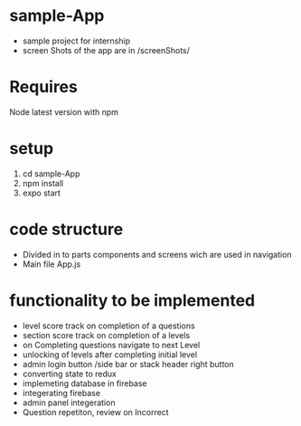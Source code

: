 # sample-App 
- sample project for internship
- screen Shots of the app are in /screenShots/

# Requires
Node latest version with npm
# setup
1) cd sample-App
2) npm install
3) expo start
# code structure
- Divided in to parts components and screens wich are used in navigation 
- Main file App.js
# functionality to be implemented
- level score track on completion of a questions
- section score track on completion of a levels
- on Completing questions navigate to next Level
- unlocking of levels after completing initial level
- admin login button /side bar or stack header right button
- converting state to redux
- implemeting database in firebase
- integerating firebase
- admin panel integeration
- Question repetiton, review on Incorrect
